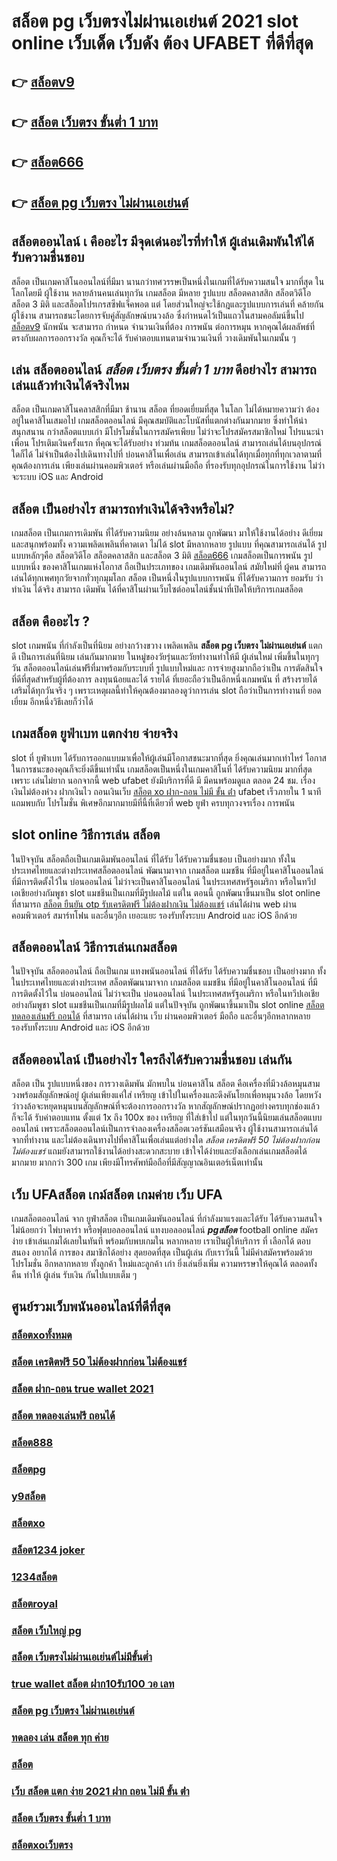 # สล็อต pg เว็บตรงไม่ผ่านเอเย่นต์ 2021  slot online เว็บเด็ด เว็บดัง ต้อง  UFABET ที่ดีที่สุด

## 👉 [สล็อตv9](https://m.gamblerape.com/login?action=register)
## 👉 [สล็อต เว็บตรง ขั้นต่ำ 1 บาท](https://m.gamblerape.com/login?action=register)
## 👉 [สล็อต666](https://m.gamblerape.com/login?action=register)
## 👉 [สล็อต pg เว็บตรง ไม่ผ่านเอเย่นต์](https://line.me/R/ti/p/@924mzjzt)

##  สล็อตออนไลน์ เ คืออะไร มีจุดเด่นอะไรที่ทำให้ ผู้เล่นเดิมพันให้ได้รับความชื่นชอบ 

สล็อต เป็นเกมคาสิโนออนไลน์ที่มีมา นานกว่าทศวรรษเป็นหนึ่งในเกมที่ได้รับความสนใจ มากที่สุด ในโลกโดยมี ผู้ใช้งาน หลายล้านคนเล่นทุกวัน  เกมสล็อต มีหลาย รูปแบบ  สล็อตคลาสสิก สล็อตวิดีโอ สล็อต 3 มิติ และสล็อตโปรเกรสซีฟแจ็คพอต แต่ โดยส่วนใหญ่จะใช้กฎและรูปแบบการเล่นที่ คล้ายกัน  ผู้ใช้งาน สามารถชนะโดยการจับคู่สัญลักษณ์บนวงล้อ ซึ่งกำหนดไว้เป็นแถวในสามคอลัมน์ขึ้นไป [สล็อตv9](https://m.gamblerape.com/login?action=register) นักพนัน จะสามารถ กำหนด จำนวนเงินที่ต้อง การพนัน ต่อการหมุน หากคุณได้ผลลัพธ์ที่ตรงกับผลการออกรางวัล คุณก็จะได้ รับค่าตอบแทนตามจำนวนเงินที่ วางเดิมพันในเกมนั้น ๆ


## เล่น สล็อตออนไลน์ *สล็อต เว็บตรง ขั้นต่ำ 1 บาท* ดีอย่างไร สามารถเล่นแล้วทำเงินได้จริงไหม

สล็อต เป็นเกมคาสิโนคลาสสิกที่มีมา ช้านาน สล็อต  ที่ยอดเยี่ยมที่สุด ในโลก ไม่ได้หมายความว่า ต้องอยู่ในคาสิโนเสมอไป  เกมสล็อตออนไลน์ มีคุณสมบัติและโบนัสที่แตกต่างกันมากมาย ซึ่งทำให้น่าสนุกสนาน กว่าสล็อตแบบเก่า  มีโปรโมชั่นในการสมัครเพียบ ไม่ว่าจะโปรสมัครสมาชิกใหม่ โปรแนะนำเพื่อน โปรเติมเงินครั้งแรก ที่คุณจะได้รับอย่าง ท่วมท้น   เกมสล็อตออนไลน์ สามารถเล่นได้บนอุปกรณ์ใดก็ได้ ไม่จำเป็นต้องไปเดินทางไปที่ บ่อนคาสิโนเพื่อเล่น สามารถเข้าเล่นได้ทุกเมื่อทุกที่ทุกเวลาตามที่คุณต้องการเล่น เพียงเล่นผ่านคอมพิวเตอร์ หรือเล่นผ่านมือถือ ที่รองรับทุกอุปกรณ์ในการใช้งาน ไม่ว่าจะระบบ iOS และ Android

## สล็อต  เป็นอย่างไร สามารถทำเงินได้จริงหรือไม่?

เกมสล็อต  เป็นเกมการเดิมพัน ที่ได้รับความนิยม อย่างล้นหลาม ถูกพัฒนา  มาให้ใช้งานได้อย่าง ดีเยี่ยม  และสนุกพร้อมทั้ง  ความเพลิดเพลินที่คาดเดา  ไม่ได้  slot  มีหลากหลาย รูปแบบ  ที่คุณสามารถเล่นได้ รูปแบบหลักๆคือ  สล็อตวิดีโอ สล็อตคลาสสิก และสล็อต 3 มิติ [สล็อต666](https://line.me/R/ti/p/@924mzjzt) เกมสล็อตเป็นการพนัน  รูปแบบหนึ่ง ของคาสิโนเกมแห่งโอกาส ถือเป็นประเภทของ เกมเดิมพันออนไลน์  สมัยใหม่ที่ ผู้คน สามารถเล่นได้ทุกเพศทุกวัยจากทั่วทุกมุมโลก  สล็อต  เป็นหนึ่งในรูปแบบการพนัน ที่ได้รับความการ ยอมรับ ว่า ทำเงิน ได้จริง สามารถ เดิมพัน ได้ที่คาสิโนผ่านเว็บไซต์ออนไลน์ชั้นนำที่เปิดให้บริการเกมสล็อต 


##  สล็อต คืออะไร ?

 slot  เกมพนัน ที่กำลังเป็นที่นิยม อย่างกว้างขวาง  เพลิดเพลิน  **สล็อต pg เว็บตรง ไม่ผ่านเอเย่นต์**  แตกดี  เป็นการเล่นที่นิยม เล่นกันมากมาย ในหมู่ของวัยรุ่นและวัยทำงานทำให้มี ผู้เล่นใหม่ เพิ่มขึ้นในทุกๆวัน  สล็อตออนไลน์เล่นฟรีที่มาพร้อมกับระบบที่ รูปแบบใหม่และ การจ่ายสูงมากถือว่าเป็น การตัดสินใจที่ดีที่สุดสำหรับผู้ที่ต้องการ ลงทุนน้อยและได้ รายได้ ที่เยอะถือว่าเป็นอีกหนึ่งเกมพนัน ที่ สร้างรายได้เสริมได้ทุกวันจริง ๆ เพราะเหตุผลนี้ทำให้คุณต้องมาลองดูว่าการเล่น slot ถือว่าเป็นการทำงานที่ ยอดเยี่ยม อีกหนึ่งวิธีเลยก็ว่าได้


##  เกมสล็อต ยูฟ่าเบท แตกง่าย จ่ายจริง

 slot ที่ ยูฟ่าเบท   ได้รับการออกแบบมาเพื่อให้ผู้เล่นมีโอกาสชนะมากที่สุด ยิ่งคุณเล่นมากเท่าไหร่ โอกาสในการชนะของคุณก็จะยิ่งดีขึ้นเท่านั้น  เกมสล็อตเป็นหนึ่งในเกมคาสิโนที่  ได้รับความนิยม มากที่สุดเพราะ เล่นไม่ยาก  นอกจากนี้ web  ufabet  ยังมีบริการที่ดี มี มีคนพร้อมดูแล ตลอด 24 ชม.   เรื่องเงินไม่ต้องห่วง ฝากเงินไว   ถอนเงินเว็บ [สล็อต xo ฝาก-ถอน ไม่มี ขั้น ต่ํา](https://line.me/R/ti/p/@924mzjzt) ufabet  เร็วภายใน 1 นาที แถมพบกับ โปรโมชั่น  พิเศษอีกมากมายมีที่นี้ที่เดียวที่ web  ยูฟ่า  ครบทุกวงจรเรื่อง การพนัน 


##  slot online  วิธีการเล่น สล็อต

ในปัจจุบัน  สล็อตถือเป็นเกมเดิมพันออนไลน์  ที่ได้รับ ได้รับความชื่นชอบ เป็นอย่างมาก ทั้งในประเทศไทยและต่างประเทศสล็อตออนไลน์ พัฒนามาจาก  เกมสล็อต แมชชีน ที่มีอยู่ในคาสิโนออนไลน์   ที่มีการติดตั้งไว้ใน บ่อนออนไลน์ ไม่ว่าจะเป็นคาสิโนออนไลน์   ในประเทศสหรัฐอเมริกา หรือในทวีปเอเชียอย่างกัมพูชา  slot  แมชชีนเป็นเกมที่มีรูปผลไม้ แต่ใน ตอนนี้  ถูกพัฒนาขึ้นมาเป็น  slot online  ที่สามารถ [สล็อต ยืนยัน otp รับเครดิตฟรี ไม่ต้องฝากเงิน ไม่ต้องแชร์](https://m.gamblerape.com/login?action=login) เล่นได้ผ่าน  web  ผ่านคอมพิวเตอร์  สมาร์ทโฟน  และอื่นๆอีก เยอะแยะ รองรับทั้งระบบ Android และ iOS อีกด้วย


## สล็อตออนไลน์ วิธีการเล่นเกมสล็อต

ในปัจจุบัน สล็อตออนไลน์ ถือเป็นเกม แทงพนันออนไลน์ ที่ได้รับ ได้รับความชื่นชอบ เป็นอย่างมาก ทั้งในประเทศไทยและต่างประเทศ สล็อตพัฒนามาจาก  เกมสล็อต แมชชีน ที่มีอยู่ในคาสิโนออนไลน์   ที่มีการติดตั้งไว้ใน บ่อนออนไลน์ ไม่ว่าจะเป็น บ่อนออนไลน์ ในประเทศสหรัฐอเมริกา หรือในทวีปเอเชียอย่างกัมพูชา  slot  แมชชีนเป็นเกมที่มีรูปผลไม้ แต่ในปัจจุบัน  ถูกพัฒนาขึ้นมาเป็น  slot online [สล็อต ทดลองเล่นฟรี ถอนได้](https://line.me/R/ti/p/@924mzjzt)  ที่สามารถ เล่นได้ผ่าน  เว็บ ผ่านคอมพิวเตอร์  มือถือ และอื่นๆอีกหลากหลาย  รองรับทั้งระบบ Android และ iOS อีกด้วย

## สล็อตออนไลน์  เป็นอย่างไร ใครถึงได้รับความชื่นชอบ เล่นกัน

สล็อต เป็น รูปแบบหนึ่งของ การวางเดิมพัน  มักพบใน บ่อนคาสิโน สล็อต  คือเครื่องที่มีวงล้อหมุนสามวงพร้อมสัญลักษณ์อยู่ ผู้เล่นเพียงแค่ใส่ เหรียญ เข้าไปในเครื่องและดึงคันโยกเพื่อหมุนวงล้อ โดยหวังว่าวงล้อจะหยุดหมุนบนสัญลักษณ์ที่จะต้องการออกรางวัล หากสัญลักษณ์ปรากฏอย่างครบทุกช่องแล้ว ก็จะได้ รับค่าตอบแทน ตั้งแต่ 1x ถึง 100x ของ เหรียญ ที่ใส่เข้าไป แต่ในทุกวันนี้นิยมเล่นสล็อตแบบออนไลน์ เพราะสล็อตออนไลน์เป็นการจำลองเครื่องสล็อตเวอร์ชันเสมือนจริง  ผู้ใช้งานสามารถเล่นได้จากที่ทำงาน และไม่ต้องเดินทางไปที่คาสิโนเพื่อเล่นแต่อย่างใด *สล็อต เครดิตฟรี 50 ไม่ต้องฝากก่อน ไม่ต้องแชร์* แถมยังสามารถใช้งานได้อย่างสะดวกสะบาย เข้าใจได้ง่ายและยังเลือกเล่นเกมสล็อตได้มากมาย มากกว่า 300 เกม เพียงมีโทรศัพท์มือถือที่มีสัญญาณอินเตอร์เน็ตเท่านั้น 


## เว็บ UFAสล็อต   เกม์สล็อต เกมค่าย เว็บ UFA

เกมสล็อตออนไลน์ จาก ยูฟ่าสล็อต  เป็นเกมเดิมพันออนไลน์ ที่กำลังมาแรงและได้รับ ได้รับความสนใจ ไม่น้อยกว่า ไพ่บาคาร่า  หรือฟุตบอลออนไลน์ แทงบอลออนไลน์ ***pgสล็อต*** football online  สมัครง่าย เข้าเล่นเกมได้เลยในทันที พร้อมกับพบเกมใน หลากหลาย  เราเป็นผู้ให้บริการ ที่ เลือกได้ ตอบสนอง  อยากได้  การของ สมาชิกได้อย่าง สุดยอดที่สุด  เป็นผู้เล่น กับเราวันนี้  ไม่มีค่าสมัครพร้อมด้วย โปรโมชั่น อีกหลากหลาย  ทั้งลูกค้า ใหม่และลูกค้า เก่า ยิ่งเล่นยิ่งเพิ่ม ความหรรษาให้คุณได้ ตลอดทั้งคืน ทำให้ ผู้เล่น  รับเงิน กันไปแบบเต็ม ๆ


## ศูนย์รวมเว็บพนันออนไลน์ที่ดีที่สุด

### [สล็อตxoทั้งหมด](https://atom.io/themes/สมัคร%20สล็อต%20168%20สล็อตเว็บตรง%202022%20เว็บใหญ่ที่แตกง่าย%20สล็อตเว็บตรง%20อันดับ%201)
### [สล็อต เครดิตฟรี 50 ไม่ต้องฝากก่อน ไม่ต้องแชร์](https://atom.io/themes/สมัคร%20สล็อต%20ฝาก%2010%20รับ%20100%20ทำยอด%20200%20สล็อตเว็บตรง%202022%20เว็บใหญ่ที่แตกง่ายทุกค่ายเกมส์)
### [สล็อต ฝาก-ถอน true wallet 2021](https://atom.io/themes/สมัคร%20สล็อต%20777%20เว็บตรง%20สล็อตเว็บตรง%202022%20เว็บใหญ่ที่แตกง่ายทุกค่ายเกมส์)
### [สล็อต ทดลองเล่นฟรี ถอนได้](https://atom.io/themes/เว็บสล็อต%20สมัคร%20สล็อต%20ฝาก-ถอน%20true%20wallet%20ไม่มี%20บัญชีธนาคาร%20แตกง่าย%20สล็อตpg%20สมัครฟรี%20ไม่มีขั้นต่ำ)
### [สล็อต888](https://atom.io/themes/เว็บสล็อต%20สมัคร%20สล็อต%20ยืนยัน%20otp%20รับเครดิตฟรี%20ไม่มี%20เงื่อนไข%20แตกง่าย%20สล็อตpg%20สมัครฟรี%20ไม่มีขั้นต่ำ%20รวมเว็บสล็อต%20เว็บตรงที่ไม่ผ่านเอเย่นต์ที่นี่ที่เดียว)
### [สล็อตpg](https://atom.io/themes/เว็บสล็อต%20สล็อต%20ยืนยัน%20otp%20รับเครดิตฟรี%2050%20สล็อตออนไลน์%20ใหม่ๆ%20สล็อตแตกง่าย%20สล็อตpg%20สมัครฟรี%20ไม่มีขั้นต่ำ)
### [y9สล็อต](https://atom.io/themes/เว็บสล็อต%20สมัคร%2011hilo%20สล็อต%20แตกง่าย%20สล็อตpg%20สมัครฟรี%20ไม่มีขั้นต่ำ%20เว็บ%20ตรง%20ไม่%20ผ่าน%20เอเย่นต์%20ไม่มี%20ขั้น%20ต่ํา)
### [สล็อตxo](https://atom.io/themes/เว็บสล็อต%20สมัคร%20สล็อต%20เครดิตฟรี%2050%20ไม่ต้องฝากก่อน%20ไม่ต้องแชร์%20แตกง่าย%20สล็อตpg%20สมัครฟรี%20ไม่มีขั้นต่ำ%20รวมเว็บสล็อต%20เว็บตรงที่ไม่ผ่านเอเย่นต์ที่นี่ที่เดียว)
### [สล็อต1234 joker](https://atom.io/themes/เว็บสล็อต%20สล็อต1234%20สล็อตแตกง่าย%20สล็อตpg%20ทดลองเล่นสล็อต%20สมัครฟรี%20ไม่มีขั้นต่ำ)
### [1234สล็อต](https://atom.io/themes/เว็บสล็อต%20เว็บ%20รวม%20สล็อต%20ทุก%20ค่าย%20ฝาก%20ถอน%20ไม่มี%20ขั้น%20ต่ํา%20สล็อตออนไลน์%20ใหม่ๆ%20สล็อตแตกง่าย%20สล็อตpg%20สมัครฟรี%20ไม่มีขั้นต่ำ)
### [สล็อตroyal](https://atom.io/themes/เว็บสล็อต%20สมัคร%20สล็อต%20แตกง่าย%20สล็อตpg%20สมัครฟรี%20ไม่มีขั้นต่ำ%20เว็บสล็อตยอดฮิต%202022)
### [สล็อต เว็บใหญ่ pg](https://atom.io/themes/เว็บสล็อต%20สมัคร%20สล็อต%20666%20สล็อตแตกง่าย%20สล็อตpg%20สมัครฟรี%20ไม่มีขั้นต่ำ)
### [สล็อต เว็บตรงไม่ผ่านเอเย่นต์ไม่มีขั้นต่ำ](https://atom.io/themes/เว็บสล็อต%20สมัคร%20สล็อต%20เว็บใหญ่%20pg%20แตกง่าย%20สล็อตpg%20สมัครฟรี%20ไม่มีขั้นต่ำ%20SLOT%20ONLINE%20เว็บตรง%20เกมสล็อตแตกง่าย)
### [true wallet สล็อต ฝาก10รับ100 วอ เลท](https://atom.io/themes/เว็บสล็อต%20สมัคร%20สล็อต99%20แตกง่าย%20สล็อตpg%20สมัครฟรี%20ไม่มีขั้นต่ำ%20รวมเว็บสล็อต%20เว็บตรงที่ไม่ผ่านเอเย่นต์ที่นี่ที่เดียว)
### [สล็อต pg เว็บตรง ไม่ผ่านเอเย่นต์](https://atom.io/themes/เว็บสล็อต%20สล็อต%20เครดิตฟรี%20ไม่ต้องฝากก่อน%20ไม่ต้องแชร์%20สล็อตแตกง่าย%20สล็อตpg%20ทดลองเล่นสล็อต%20สมัครฟรี%20ไม่มีขั้นต่ำ)
### [ทดลอง เล่น สล็อต ทุก ค่าย](https://atom.io/themes/สมัคร%20สล็อต666%20สล็อตเว็บตรง%202022%20เว็บใหญ่ที่แตกง่าย%20สล็อตเว็บตรง%20อันดับ%201)
### [สล็อต](https://atom.io/themes/เว็บสล็อต%20สมัคร%201234สล็อต%20สล็อตแตกง่าย%20สล็อตpg%20สมัครฟรี%20ไม่มีขั้นต่ำ)
### [เว็บ สล็อต แตก ง่าย 2021 ฝาก ถอน ไม่มี ขั้น ต่ํา](https://atom.io/themes/เว็บสล็อต%20สมัคร%20เว็บ%20สล็อต%20แตกง่าย%20สล็อตpg%20สมัครฟรี%20ไม่มีขั้นต่ำ%20SLOT%20ONLINE%20เว็บตรง%20เกมสล็อตแตกง่าย)
### [สล็อต เว็บตรง ขั้นต่ำ 1 บาท](https://atom.io/themes/เว็บสล็อต%20สมัคร%20เข้า%20สู่ระบบ%20สล็อต%20666%20แตกง่าย%20สล็อตpg%20สมัครฟรี%20ไม่มีขั้นต่ำ)
### [สล็อตxoเว็บตรง](https://atom.io/themes/เว็บสล็อต%20สล็อต%20ยืนยัน%20otp%20รับ%20เครดิต%20ฟรี%20100%20สล็อตออนไลน์%20ใหม่ๆ%20สล็อตแตกง่าย%20สล็อตpg%20สมัครฟรี%20ไม่มีขั้นต่ำ)
